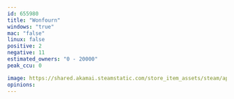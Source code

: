 ```yaml
---
id: 655980
title: "Wonfourn"
windows: "true"
mac: "false"
linux: false
positive: 2
negative: 11
estimated_owners: "0 - 20000"
peak_ccu: 0

image: https://shared.akamai.steamstatic.com/store_item_assets/steam/apps/655980/header.jpg?t=1668822269
opinions:
---
```

